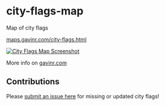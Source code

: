 # city-flags-map

Map of city flags

[maps.gavinr.com/city-flags.html](https://maps.gavinr.com/city-flags.html)

[![City Flags Map Screenshot](http://i.imgur.com/yDM7mUk.png)](https://maps.gavinr.com/city-flags.html)

More info on [gavinr.com](https://gavinr.com/maps/city-flags)

## Contributions

Please [submit an issue here](https://github.com/gavinr/city-flags-map/issues/new/choose) for missing or updated city flags!
